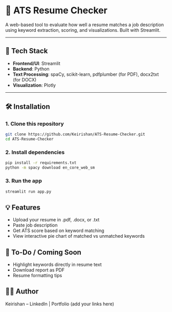 # 📝 ATS Resume Checker

A web-based tool to evaluate how well a resume matches a job description using keyword extraction, scoring, and visualizations. Built with Streamlit.

---

## 🚀 Tech Stack

- **Frontend/UI**: Streamlit  
- **Backend**: Python  
- **Text Processing**: spaCy, scikit-learn, pdfplumber (for PDF), docx2txt (for DOCX)  
- **Visualization**: Plotly

---

## 🛠️ Installation

### 1. Clone this repository
```bash
git clone https://github.com/Keirishan/ATS-Resume-Checker.git
cd ATS-Resume-Checker
```

### 2. Install dependencies
``` bash
pip install -r requirements.txt
python -m spacy download en_core_web_sm
```

### 3. Run the app
``` bash
streamlit run app.py
```

## 💡 Features
- Upload your resume in .pdf, .docx, or .txt
- Paste job description
- Get ATS score based on keyword matching
- View interactive pie chart of matched vs unmatched keywords

## 📌 To-Do / Coming Soon
- Highlight keywords directly in resume text
- Download report as PDF
- Resume formatting tips

## 👨‍💻 Author
Keirishan – LinkedIn | Portfolio (add your links here)
